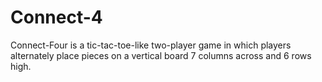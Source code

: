# Connect-4
Connect-Four is a tic-tac-toe-like two-player game in which players alternately place pieces on a vertical board 7 columns across and 6 rows high.
